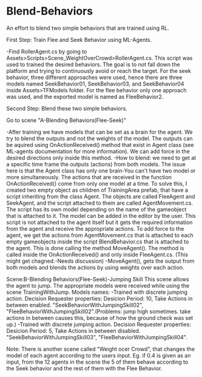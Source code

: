 # Blend-Behaviors
An effort to blend two simple behaviors that are trained using RL.

First Step: Train Flee and Seek Behavior using ML-Agents.

-Find RollerAgent.cs by going to Assets>Scripts>Scene_WeightOverCrowd>RollerAgent.cs. This script was used to trained the desired behaviors. The goal is to not fall down the platform and trying to continuously avoid or reach the target. For the seek behavior, three different approaches were used, hence there are three models named SeekBehavior01, SeekBehavior03, and SeekBehavior04 inside Assets>TFModels folder. For the flee behavior only one approach was used, and the exported model is named as FleeBehavior2.

Second Step: Blend these two simple behaviors.

Go to scene "A-Blending Behaviors(Flee-Seek)"

-After training we have models that can be set as a brain for the agent. We try to blend the outputs and not the weights of the model. The outputs can be aquired using OnActionReceived() method that exist in Agent class (see ML-agents documentation for more information). We can add force in the desired directions only inside this method. 
-How to blend: we need to get at a specific time frame the outputs (actions) from both models. The issue here is that the Agent class has only one brain-You can't have two model or more simultaneously. The actions that are received in the function OnActionReceived() come from only one model at a time. To solve this, I created two empty object as children of TrainingArea prefab, that have a script inheriting from the class Agent. The objects are called FleeAgent and SeekAgent, and the script attached to them are called AgentMovement.cs. The script has its own model depending on the name of the gameobject that is attached to it. The model can be added in the editor by the user. This script is not attached to the agent itself but it gets the required information from the agent and receive the appropriate actions. To add force to the agent, we get the actions from AgentMovement.cs that is attached to each empty gameobjects inside the script BlendBehavior.cs that is attached to the agent. This is done calling the method MoveAgent(). The method is called inside the OnActionReceived() and only inside FleeAgent.cs. (This might get chagned.-Needs discussion)
-MoveAgent(), gets the output from both models and blends the actions by using weights over each action.

Scene:B-Blending Behaviors(Flee-Seek)-Jumping Skill
This scene allows the agent to jump. The appropriate models were received while using the scene TrainingWithJump. Models names: 
-Trained with discrete jumping action. Decision Requester properties: Desicion Period: 10, Take Actions in between enabled.
"SeekBehaviorWithJumpingSkill02", "FleeBehaviorWithJumpingSkill02".(Problems: jump high sometimes. take actions in between causes this, because of how the ground check was set up.)
-Trained with discrete jumping action. Decision Requester properties: Desicion Period: 5, Take Actions in between disabled.
"SeekBehaviorWithJumpingSkill03", "FleeBehaviorWithJumpingSkill04".

Note: There is another scene called "Weight ocer Crowd", that changes the model of each agent according to the users input. Eg. if 0.4 is given as an input, from the 12 agents in the scene the 5 of them behave according to the Seek behavior and the rest of them with the Flee Behavior.
